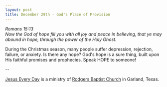 ```yaml
---
layout: post
title: December 29th - God's Place of Provision
---
```


_Romans 15:13  
Now the God of hope fill you with all joy and peace in believing,
that ye may abound in hope, through the power of the Holy Ghost._

During the Christmas season, many people suffer depression,
rejection, failure, or anxiety. Is there any hope? God's hope is a
sure thing, built upon His faithful promises and prophecies. Speak
HOPE to someone!

 --

<a href=http://jesuseveryday.net>Jesus Every Day</a> is a ministry of <a href=http://rodgersbaptist.net>Rodgers Baptist Church</a> in Garland, Texas.
